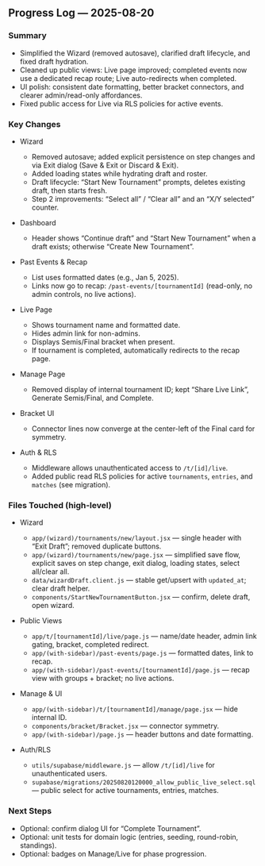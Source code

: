 ## Progress Log — 2025-08-20

### Summary
- Simplified the Wizard (removed autosave), clarified draft lifecycle, and fixed draft hydration.
- Cleaned up public views: Live page improved; completed events now use a dedicated recap route; Live auto-redirects when completed.
- UI polish: consistent date formatting, better bracket connectors, and clearer admin/read-only affordances.
- Fixed public access for Live via RLS policies for active events.

### Key Changes
- Wizard
  - Removed autosave; added explicit persistence on step changes and via Exit dialog (Save & Exit or Discard & Exit).
  - Added loading states while hydrating draft and roster.
  - Draft lifecycle: “Start New Tournament” prompts, deletes existing draft, then starts fresh.
  - Step 2 improvements: “Select all” / “Clear all” and an “X/Y selected” counter.

- Dashboard
  - Header shows “Continue draft” and “Start New Tournament” when a draft exists; otherwise “Create New Tournament”.

- Past Events & Recap
  - List uses formatted dates (e.g., Jan 5, 2025).
  - Links now go to recap: `/past-events/[tournamentId]` (read-only, no admin controls, no live actions).

- Live Page
  - Shows tournament name and formatted date.
  - Hides admin link for non-admins.
  - Displays Semis/Final bracket when present.
  - If tournament is completed, automatically redirects to the recap page.

- Manage Page
  - Removed display of internal tournament ID; kept “Share Live Link”, Generate Semis/Final, and Complete.

- Bracket UI
  - Connector lines now converge at the center-left of the Final card for symmetry.

- Auth & RLS
  - Middleware allows unauthenticated access to `/t/[id]/live`.
  - Added public read RLS policies for active `tournaments`, `entries`, and `matches` (see migration).

### Files Touched (high-level)
- Wizard
  - `app/(wizard)/tournaments/new/layout.jsx` — single header with “Exit Draft”; removed duplicate buttons.
  - `app/(wizard)/tournaments/new/page.jsx` — simplified save flow, explicit saves on step change, exit dialog, loading states, select all/clear all.
  - `data/wizardDraft.client.js` — stable get/upsert with `updated_at`; clear draft helper.
  - `components/StartNewTournamentButton.jsx` — confirm, delete draft, open wizard.

- Public Views
  - `app/t/[tournamentId]/live/page.js` — name/date header, admin link gating, bracket, completed redirect.
  - `app/(with-sidebar)/past-events/page.js` — formatted dates, link to recap.
  - `app/(with-sidebar)/past-events/[tournamentId]/page.js` — recap view with groups + bracket; no live actions.

- Manage & UI
  - `app/(with-sidebar)/t/[tournamentId]/manage/page.jsx` — hide internal ID.
  - `components/bracket/Bracket.jsx` — connector symmetry.
  - `app/(with-sidebar)/page.js` — header buttons and date formatting.

- Auth/RLS
  - `utils/supabase/middleware.js` — allow `/t/[id]/live` for unauthenticated users.
  - `supabase/migrations/20250820120000_allow_public_live_select.sql` — public select for active tournaments, entries, matches.

### Next Steps
- Optional: confirm dialog UI for “Complete Tournament”.
- Optional: unit tests for domain logic (entries, seeding, round-robin, standings).
- Optional: badges on Manage/Live for phase progression.


